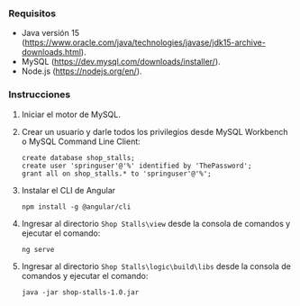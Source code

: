 ### Requisitos

- Java versión 15 (https://www.oracle.com/java/technologies/javase/jdk15-archive-downloads.html).
- MySQL (https://dev.mysql.com/downloads/installer/).
- Node.js (https://nodejs.org/en/).

### Instrucciones

1. Iniciar el motor de MySQL.
2. Crear un usuario y darle todos los privilegios desde MySQL Workbench o MySQL Command Line Client:

	```
	create database shop_stalls;
	create user 'springuser'@'%' identified by 'ThePassword';
	grant all on shop_stalls.* to 'springuser'@'%';
	```

3. Instalar el CLI de Angular

	``` npm install -g @angular/cli ```

4. Ingresar al directorio ``` Shop Stalls\view ``` desde la consola de comandos y ejecutar el comando:
	
	``` ng serve ```

6. Ingresar al directorio ``` Shop Stalls\logic\build\libs ``` desde la consola de comandos y ejecutar el comando:

	``` java -jar shop-stalls-1.0.jar ```
